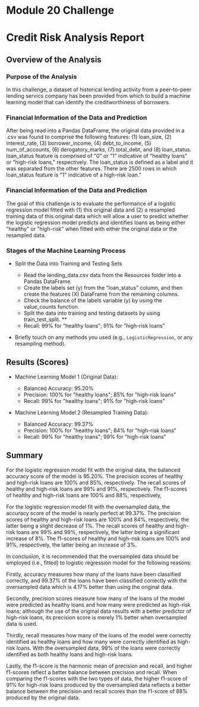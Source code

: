 # Module 20 Challenge
# Credit Risk Analysis Report

## Overview of the Analysis

### Purpose of the Analysis 
In this challenge, a dataset of historical lending activity from a peer-to-peer lending servics company has been provided from which to build a machine learning model that can identify the creditworthiness of borrowers. 

### Financial Information of the Data and Prediction
After being read into a Pandas DataFrame, the original data provided in a .csv was found to comprise the following features: (1) loan_size, (2) interest_rate, (3) borrower_income, (4) debt_to_income, (5) num_of_accounts, (6) derogatory_marks, (7) total_debt, and (8) loan_status.  loan_status feature is comprised of "0" or "1" indicative of "healthy loans" or "high-risk loans," respectively. The loan_status is defined as a label and it was separated from the other features.  There are 2500 rows in which loan_status feature is "1" indicative of a high-risk loan."

### Financial Information of the Data and Prediction

The goal of this challenge is to evaluate the performance of a logistic regression model fitted with (1) this original data and (2) a resampled training data of this original data which will allow a user to predict whether the logistic regression model predicts and identifies loans as being either "healthy" or "high-risk" when fitted with either the original data or the resampled data. 

### Stages of the Machine Learning Process

* Split the Data into Training and Testing Sets
  * Read the lending_data.csv data from the Resources folder into a Pandas DataFrame.
  * Create the labels set (y) from the “loan_status” column, and then create the features (X) DataFrame from the remaining columns.
  * Check the balance of the labels variable (y) by using the value_counts function.
  * Split the data into training and testing datasets by using train_test_split.
  ** 
  * Recall: 99% for "healthy loans"; 91% for "high-risk loans"



* Briefly touch on any methods you used (e.g., `LogisticRegression`, or any resampling method).

## Results (Scores)

* Machine Learning Model 1 (Original Data):
  * Balanced Accuracy: 95.20%
  * Precision: 100% for "healthy loans"; 85% for "high-risk loans"
  * Recall: 99% for "healthy loans"; 91% for "high-risk loans"

* Machine Learning Model 2 (Resampled Training Data):
  * Balanced Accuracy: 99.37%
  * Precision: 100% for "healthy loans"; 84% for "high-risk loans"
  * Recall: 99% for "healthy loans"; 99% for "high-risk loans"

## Summary

For the logistic regression model fit with the original data, the balanced accuracy score of the model is 95.20%.  The precision scores of healthy and high-risk loans are 100% and 85%, respectively.  The recall scores of healthy and high-risk loans are 99% and 91%, respectively.  The f1-scores of healthy and high-risk loans are 100% and 88%, respectively,

For the logistic regression model fit with the oversampled data, the accuracy score of the model is nearly perfect at 99.37%.  The precision scores of healthy and high-risk loans are 100% and 84%, respectively, the latter being a slight decrease of 1%.  The recall scores of healthy and high-risk loans are 99% and 99%, respectively, the latter being a significant increase of 8%.  The f1-scores of healthy and high-risk loans are 100% and 91%, respectively, the latter being an increase of 3%.

In conclusion, it is recommended that the oversampled data should be employed (i.e., fitted) to logistic regression model for the following reasons:

Firstly, accuracy measures how many of the loans have been classified correctly, and 99.37% of the loans have been classified correctly with the oversampled data which is 4.17% better than using the original data.  

Secondly, precision scores measure how many of the loans of the model were predicted as healthy loans and how many were predicted as high-risk loans; although the use of the original data results with a better predictor of high-risk loans, its precision score is merely 1% better when oversampled data is used.  

Thirdly, recall measures how many of the loans of the model were correctly identified as healthy loans and how many were correctly identified as high-risk loans.  With the oversampled data, 99% of the loans were correctly identified as both healthy loans and high-risk loans.

Lastly, the f1-score is the harmonic mean of precision and recall, and higher f1-scores reflect a better balance between precision and recall.  When comparing the f1-scores with the two types of data, the higher f1-score of 91% for high-risk loans produced by the oversampled data reflects a better balance between the precision and recall scores than the f1-score of 88% produced by the original data. 

